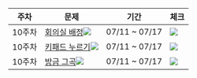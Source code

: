 |주차|문제|기간|체크|
|--|---|---|---|
|10주차|[회의실 배정](https://www.acmicpc.net/problem/1931)<img src="https://img.shields.io/badge/S1-435f7a?">|07/11 ~ 07/17|<img src="https://img.shields.io/badge/진행중-808080?"/>
|10주차| [키패드 누르기](https://school.programmers.co.kr/learn/courses/30/lessons/67256)<img src="https://img.shields.io/badge/Lv.1-4caf50?"/>|07/11 ~ 07/17|<img src="https://img.shields.io/badge/진행중-808080?"/>
|10주차| [방금 그곡](https://school.programmers.co.kr/learn/courses/30/lessons/17683)<img src="https://img.shields.io/badge/Lv.2-ffc107?"/>|07/11 ~ 07/17|<img src="https://img.shields.io/badge/진행중-808080?"/>
 
